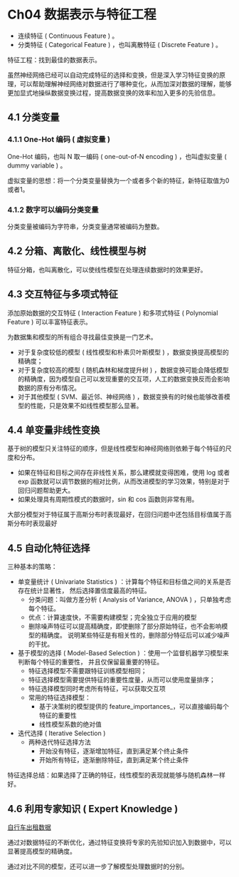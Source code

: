 # Ch04 数据表示与特征工程

-   连续特征 ( Continuous Feature ) 。
-   分类特征 ( Categorical Feature ) ，也叫离散特征 ( Discrete Feature ) 。

特征工程：找到最佳的数据表示。

虽然神经网络已经可以自动完成特征的选择和变换，但是深入学习特征变换的原理，可以帮助理解神经网络对数据进行了哪种变化，从而加深对数据的理解，能够更加显式地操纵数据变换过程，提高数据变换的效率和加入更多的先验信息。

## 4.1 分类变量

### 4.1.1 One-Hot 编码 ( 虚拟变量 )

One-Hot 编码，也叫 N 取一编码 ( one-out-of-N encoding ) ，也叫虚拟变量 ( dummy variable ) 。

虚拟变量的思想：将一个分类变量替换为一个或者多个新的特征，新特征取值为0或者1。

### 4.1.2 数字可以编码分类变量

分类变量被编码为字符串，分类变量通常被编码为整数。

## 4.2 分箱、离散化、线性模型与树

特征分箱，也叫离散化，可以使线性模型在处理连续数据时的效果更好。

## 4.3 交互特征与多项式特征

添加原始数据的交互特征 ( Interaction Feature ) 和多项式特征 ( Polynomial Feature )
可以丰富特征表示。

为数据集和模型的所有组合寻找最佳变换是一门艺术。

-   对于复杂度较低的模型 ( 线性模型和朴素贝叶斯模型 ) ，数据变换提高模型的精确度；
-   对于复杂度较高的模型 ( 随机森林和梯度提升树 ) ，数据变换可能会降低模型的精确度，因为模型自己可以发现重要的交互项，人工的数据变换反而会影响数据的原有分布情况。
-   对于其他模型 ( SVM、最近邻、神经网络 ) ，数据变换有的时候也能够改善模型的性能，只是效果不如线性模型那么显著。

## 4.4 单变量非线性变换

基于树的模型只关注特征的顺序，但是线性模型和神经网络则依赖于每个特征的尺度和分布。

-   如果在特征和目标之间存在非线性关系，那么建模就变得困难，使用 log 或者  exp 函数就可以调节数据的相对比例，从而改进模型的学习效果，特别是对于回归问题帮助更大。
-   如果处理具有周期性模式的数据时，sin 和 cos 函数则非常有用。

大部分模型对于特征属于高斯分布时表现最好，在回归问题中还包括目标值属于高斯分布时表现最好

## 4.5 自动化特征选择

三种基本的策略：

-   单变量统计 ( Univariate Statistics ) ：计算每个特征和目标值之间的关系是否存在统计显著性，
然后选择置信度最高的特征。
    -   分类问题：叫做方差分析 ( Analysis of Variance, ANOVA ) ，只单独考虑每个特征。
    -   优点：计算速度快，不需要构建模型；完全独立于应用的模型
    -   删除噪声特征可以提高精确度，即使删除了部分原始特征，也不会影响模型的精确度。
    说明某些特征是有相关性的，删除部分特征后可以减少噪声的干扰。
-   基于模型的选择 ( Model-Based Selection ) ：使用一个监督机器学习模型来判断每个特征的重要性，
并且仅保留最重要的特征。
    -   特征选择模型不需要跟特征训练模型相同；
    -   特征选择模型需要提供特征的重要性度量，从而可以使用度量排序；
    -   特征选择模型同时考虑所有特征，可以获取交互项
    -   常用的特征选择模型：
        -   基于决策树的模型提供的 feature_importances_，可以直接编码每个特征的重要性
        -   线性模型系数的绝对值
-   迭代选择 ( Iterative Selection )
    -   两种迭代特征选择方法
        -   开始没有特征，逐渐增加特征，直到满足某个终止条件
        -   开始所有特征，逐渐删除特征，直到满足某个终止条件

特征选择总结：如果选择了正确的特征，线性模型的表现就能够与随机森林一样好。

## 4.6 利用专家知识 ( Expert Knowledge )

[自行车出租数据](https://www.citibikenyc.com/system-data)

通过对数据特征的不断优化，通过特征变换将专家的先验知识加入到数据中，可以显著提高模型的精确度。

通过对比不同的模型，还可以进一步了解模型处理数据时的分别。
